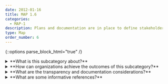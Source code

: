 ```yaml
---
date: 2012-01-16
title: MAP 1.6
categories:
  - MAP-1
description: Plans and documentation are in place to define stakeholders, engage with them continuously, and enable actionable user and community feedback about unanticipated negative impacts into design activities. 
type: Map
order_number: 6
---
```


{::options parse_block_html="true" /}


<details>
<summary markdown="span">**What is this subcategory about?**</summary>
<br>
Risk management should include processes for regular and meaningful communication with stakeholder groups. Stakeholders can provide valuable input related to system gaps and limitations. Organizations may differ in the types and number of stakeholders with which they engage. 

Participatory approaches such as human-centered design (HCD) and value-sensitive design (VSD) can help AI teams to engage broadly with stakeholder communities. This type of engagement can enable AI teams to learn about how a given technology may cause impacts, both positive and negative, that were not originally considered or intended. 

</details>

<details>
<summary markdown="span">**How can organizations achieve the outcomes of this subcategory?**</summary>

* Maintain awareness and documentation of the individuals, groups, or communities who make up the system's internal and external stakeholders.
* Establish mechanisms for regular communication and feedback between relevant AI actors and internal or external stakeholders related to system design or deployment decisions. 
* Verify that appropriate skills and practices are available in-house for carrying out stakeholder engagement activities such as eliciting, capturing, and synthesizing stakeholder feedback, and translating it for AI design and development functions.
* Define which AI actors, beyond AI design and development teams, will review system design, implementation, and operation tasks. Define which AI actors will administer and implement test, evaluation, verification, and validation (TEVV) tasks across the AI lifecycle.

</details>

<details>
<summary markdown="span">**What are the transparency and documentation considerations?**</summary>
<br>
**Transparency Considerations – Key Questions: MAP 1.6**
- To what extent has the entity clarified the roles, responsibilities, and delegated authorities to relevant stakeholders?
- Who is responsible for checking the AI at these intervals?
- What type of information is accessible on the design, operations, and limitations of the AI system to external stakeholders, including end users, consumers, regulators, and individuals impacted by use of the AI system?
- If anyone believed that the AI no longer meets this ethical framework, who will be responsible for receiving the concern and as appropriate investigating and remediating the issue? Do they have authority to modify, limit, or stop the use of the AI?
- How easily accessible and current is the information available to external stakeholders?

**AI Transparency Resources: MAP 1.6**
- GAO-21-519SP: AI Accountability Framework for Federal Agencies & Other Entities
- “Stakeholders in Explainable AI,” Sep. 2018, [Online]. Available: http://arxiv.org/abs/1810.00184
- “Including Insights from the Comptroller General’s Forum on the Oversight of Artificial Intelligence An Accountability Framework for Federal Agencies and Other Entities,” 2021
- “HIGH-LEVEL EXPERT GROUP ON ARTIFICIAL INTELLIGENCE SET UP BY THE EUROPEAN COMMISSION ETHICS GUIDELINES FOR TRUSTWORTHY AI.” [Online]. Available: https://ec.europa.eu/digital-

</details>

<details>
<summary markdown="span">**What are some informative references?**</summary>    
<br>
Vincent T. Covello. 2021. Stakeholder Engagement and Empowerment. In Communicating in Risk, Crisis, and High Stress Situations (Vincent T. Covello, ed.), 87-109. DOI: https://doi.org/10.1002/9781119081753.ch5

Yilin Huang, Giacomo Poderi, Sanja Šćepanović, et al. 2019. Embedding Internet-of-Things in Large-Scale Socio-technical Systems: A Community-Oriented Design in Future Smart Grids. In The Internet of Things for Smart Urban Ecosystems (2019), 125-150. Springer, Cham. DOI: https://doi.org/10.1007/978-3-319-96550-5_6

Eloise Taysom and Nathan Crilly. 2017. Resilience in Sociotechnical Systems: The Perspectives of Multiple Stakeholders. She Ji: The Journal of Design, Economics, and Innovation, 3, 3 (2017), 165-182, ISSN 2405-8726. DOI: https://doi.org/10.1016/j.sheji.2017.10.011

</details>

